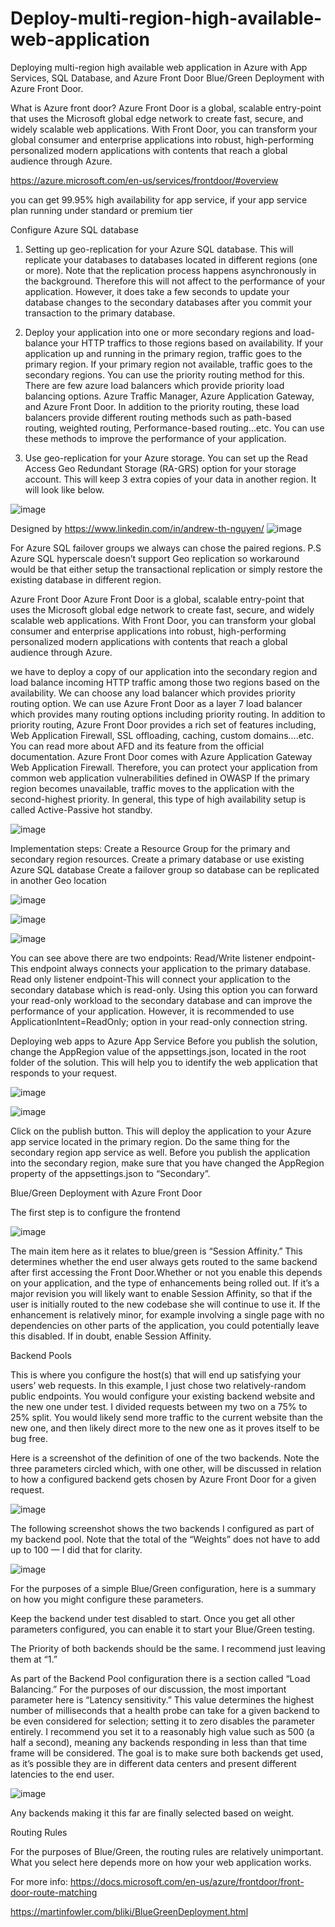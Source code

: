 # Deploy-multi-region-high-available-web-application
Deploying multi-region high available web application in Azure with App Services, SQL Database, and Azure Front Door 
Blue/Green Deployment with Azure Front Door.

What is Azure front door?
Azure Front Door is a global, scalable entry-point that uses the Microsoft global edge network to create fast, secure, and widely scalable web applications. With Front Door, you can transform your global consumer and enterprise applications into robust, high-performing personalized modern applications with contents that reach a global audience through Azure.

https://azure.microsoft.com/en-us/services/frontdoor/#overview


you can get 99.95% high availability for app service, if your app service plan running under standard or premium tier

Configure Azure SQL database
	
1. Setting up geo-replication for your Azure SQL database. This will replicate your databases to databases located in different regions (one or more). Note that the replication process happens asynchronously in the background. Therefore this will not affect to the performance of your application. However, it does take a few seconds to update your database changes to the secondary databases after you commit your transaction to the primary database.
	
  2. Deploy your application into one or more secondary regions and load-balance your HTTP traffics to those regions based on availability. If your application up and running in the primary region, traffic goes to the primary region. If your primary region not available, traffic goes to the secondary regions. You can use the priority routing method for this. There are few azure load balancers which provide priority load balancing options. Azure Traffic Manager, Azure Application Gateway, and Azure Front Door. In addition to the priority routing, these load balancers provide different routing methods such as path-based routing, weighted routing, Performance-based routing…etc. You can use these methods to improve the performance of your application.
	
  3. Use geo-replication for your Azure storage. You can set up the Read Access Geo Redundant Storage (RA-GRS) option for your storage account. This will keep 3 extra copies of your data in another region. It will look like below. 
  
  ![image](https://user-images.githubusercontent.com/58148717/103944345-1be4f280-50f9-11eb-9701-6690fe1d174e.png)
  
  Designed by https://www.linkedin.com/in/andrew-th-nguyen/
  ![image](https://user-images.githubusercontent.com/58148717/105200913-e8956100-5b05-11eb-986b-318429eedf81.png)
  
  
  
For Azure SQL failover groups we always can chose the paired regions. 
P.S Azure SQL hyperscale doesn’t support Geo replication so workaround would be that either setup the transactional replication or simply restore the existing database in different region.

Azure Front Door
Azure Front Door is a global, scalable entry-point that uses the Microsoft global edge network to create fast, secure, and widely scalable web applications. With Front Door, you can transform your global consumer and enterprise applications into robust, high-performing personalized modern applications with contents that reach a global audience through Azure.
	
we have to deploy a copy of our application into the secondary region and load balance incoming HTTP traffic among those two regions based on the availability. We can choose any load balancer which provides priority routing option. We can use Azure Front Door as a layer 7 load balancer which provides many routing options including priority routing. In addition to priority routing, Azure Front Door provides a rich set of features including, Web Application Firewall, SSL offloading, caching, custom domains….etc. You can read more about AFD and its feature from the official documentation. Azure Front Door comes with Azure Application Gateway Web Application Firewall. Therefore, you can protect your application from common web application vulnerabilities defined in OWASP
If the primary region becomes unavailable, traffic moves to the application with the second-highest priority. In general, this type of high availability setup is called Active-Passive hot standby.

![image](https://user-images.githubusercontent.com/58148717/103944537-6b2b2300-50f9-11eb-945e-53c52f903c90.png)

Implementation steps: 
Create a Resource Group for the primary and secondary region resources.
Create a primary database or use existing Azure SQL database
Create a failover group so database can be replicated in another Geo location

![image](https://user-images.githubusercontent.com/58148717/103944627-91e95980-50f9-11eb-9a91-85741762bf4f.png)

![image](https://user-images.githubusercontent.com/58148717/103944653-9d3c8500-50f9-11eb-9263-4aaf1fa4b2d8.png)

![image](https://user-images.githubusercontent.com/58148717/103944700-b04f5500-50f9-11eb-933e-15cdfb124141.png)

You can see above there are two endpoints:
Read/Write listener endpoint- This endpoint always connects your application to the primary database.
Read only listener endpoint-This will connect your application to the secondary database which is read-only. Using this option you can forward your read-only workload to the secondary database and can improve the performance of your application. However, it is recommended to use ApplicationIntent=ReadOnly; option in your read-only connection string.

Deploying web apps to Azure App Service
Before you publish the solution, change the AppRegion value of the appsettings.json, located in the root folder of the solution. This will help you to identify the web application that responds to your request.

![image](https://user-images.githubusercontent.com/58148717/103944897-f1e00000-50f9-11eb-87b5-89c6dc4bf5ea.png)

![image](https://user-images.githubusercontent.com/58148717/103944926-fc9a9500-50f9-11eb-97d7-7cbdc8cdf014.png)

Click on the publish button. This will deploy the application to your Azure app service located in the primary region.
Do the same thing for the secondary region app service as well. Before you publish the application into the secondary region, make sure that you have changed the AppRegion property of the appsettings.json to “Secondary”.


Blue/Green Deployment with Azure Front Door

The first step is to configure the frontend

![image](https://user-images.githubusercontent.com/58148717/104476970-6ac1da80-5586-11eb-8d47-b6ca5282b7ce.png)

The main item here as it relates to blue/green is “Session Affinity.” This determines whether the end user always gets routed to the same backend after first accessing the Front Door.Whether or not you enable this depends on your application, and the type of enhancements being rolled out. If it’s a major revision you will likely want to enable Session Affinity, so that if the user is initially routed to the new codebase she will continue to use it. If the enhancement is relatively minor, for example involving a single page with no dependencies on other parts of the application, you could potentially leave this disabled. If in doubt, enable Session Affinity.

Backend Pools

This is where you configure the host(s) that will end up satisfying your users’ web requests.
In this example, I just chose two relatively-random public endpoints. You would configure your existing backend website and the new one under test. I divided requests between my two on a 75% to 25% split. You would likely send more traffic to the current website than the new one, and then likely direct more to the new one as it proves itself to be bug free.

Here is a screenshot of the definition of one of the two backends. Note the three parameters circled which, with one other, will be discussed in relation to how a configured backend gets chosen by Azure Front Door for a given request.

![image](https://user-images.githubusercontent.com/58148717/104477455-beccbf00-5586-11eb-822a-f02d041b0cb3.png)

The following screenshot shows the two backends I configured as part of my backend pool. 
Note that the total of the “Weights” does not have to add up to 100 — I did that for clarity.

![image](https://user-images.githubusercontent.com/58148717/104477720-12d7a380-5587-11eb-9ef4-003379edc9f3.png)

For the purposes of a simple Blue/Green configuration, here is a summary on how you might configure these parameters.

Keep the backend under test disabled to start. Once you get all other parameters configured, you can enable it to start your Blue/Green testing.

The Priority of both backends should be the same. I recommend just leaving them at “1.”

As part of the Backend Pool configuration there is a section called “Load Balancing.” For the purposes of our discussion, the most important parameter here is “Latency sensitivity.” This value determines the highest number of milliseconds that a health probe can take for a given backend to be even considered for selection; setting it to zero disables the parameter entirely. I recommend you set it to a reasonably high value such as 500 (a half a second), meaning any backends responding in less than that time frame will be considered. The goal is to make sure both backends get used, as it’s possible they are in different data centers and present different latencies to the end user.

![image](https://user-images.githubusercontent.com/58148717/104478031-6b0ea580-5587-11eb-9e6e-196835be6385.png)

Any backends making it this far are finally selected based on weight.

Routing Rules

For the purposes of Blue/Green, the routing rules are relatively unimportant. What you select here depends more on how your web application works.

For more info: https://docs.microsoft.com/en-us/azure/frontdoor/front-door-route-matching

https://martinfowler.com/bliki/BlueGreenDeployment.html













 











  
  
  
